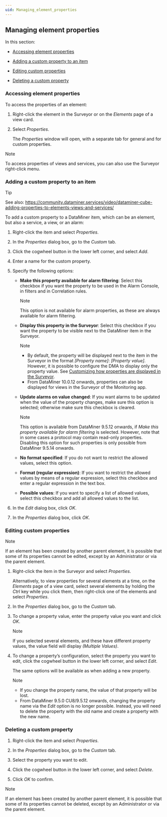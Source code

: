 ```yaml
---
uid: Managing_element_properties
---
```


## Managing element properties

In this section:

- [Accessing element properties](#accessing-element-properties)

- [Adding a custom property to an item](#adding-a-custom-property-to-an-item)

- [Editing custom properties](#editing-custom-properties)

- [Deleting a custom property](#deleting-a-custom-property)

### Accessing element properties

To access the properties of an element:

1. Right-click the element in the Surveyor or on the *Elements* page of a view card.

2. Select *Properties*.

    The *Properties* window will open, with a separate tab for general and for custom properties.

> [!NOTE]
> To access properties of views and services, you can also use the Surveyor right-click menu.

### Adding a custom property to an item

> [!TIP]
> See also:
> <https://community.dataminer.services/video/dataminer-cube-adding-properties-to-elements-views-and-services/>

To add a custom property to a DataMiner item, which can be an element, but also a service, a view, or an alarm:

1. Right-click the item and select *Properties*.

2. In the *Properties* dialog box, go to the *Custom* tab.

3. Click the cogwheel button in the lower left corner, and select *Add*.

4. Enter a name for the custom property.

5. Specify the following options:

    - **Make this property available for alarm filtering**: Select this checkbox if you want the property to be used in the Alarm Console, in filters and in Correlation rules.

        > [!NOTE]
        > This option is not available for alarm properties, as these are always available for alarm filtering.

    - **Display this property in the Surveyor**: Select this checkbox if you want the property to be visible next to the DataMiner item in the Surveyor.

        > [!NOTE]
        > - By default, the property will be displayed next to the item in the Surveyor in the format *\[Property name\]*: *\[Property value\]*. However, it is possible to configure the DMA to display only the property value. See [Customizing how properties are displayed in the Surveyor](xref:PropertyConfiguration_xml#customizing-how-properties-are-displayed-in-the-surveyor).
        > - From DataMiner 10.0.12 onwards, properties can also be displayed for views in the Surveyor of the Monitoring app.

    - **Update alarms on value changed**: If you want alarms to be updated when the value of the property changes, make sure this option is selected; otherwise make sure this checkbox is cleared.

        > [!NOTE]
        > This option is available from DataMiner 9.5.12 onwards, if *Make this property available for alarm filtering* is selected. However, note that in some cases a protocol may contain read-only properties. Disabling this option for such properties is only possible from DataMiner 9.5.14 onwards.

    - **No format specified**: If you do not want to restrict the allowed values, select this option.

    - **Format (regular expression)**: If you want to restrict the allowed values by means of a regular expression, select this checkbox and enter a regular expression in the text box.

    - **Possible values**: If you want to specify a list of allowed values, select this checkbox and add all allowed values to the list.

6. In the *Edit* dialog box, click *OK*.

7. In the *Properties* dialog box, click *OK*.

### Editing custom properties

> [!NOTE]
> If an element has been created by another parent element, it is possible that some of its properties cannot be edited, except by an Administrator or via the parent element.

1. Right-click the item in the Surveyor and select *Properties*.

    Alternatively, to view properties for several elements at a time, on the *Elements* page of a view card, select several elements by holding the *Ctrl* key while you click them, then right-click one of the elements and select *Properties*.

2. In the *Properties* dialog box, go to the *Custom* tab.

3. To change a property value, enter the property value you want and click *OK*.

    > [!NOTE]
    > If you selected several elements, and these have different property values, the value field will display *(Multiple Values)*.

4. To change a property’s configuration, select the property you want to edit, click the cogwheel button in the lower left corner, and select *Edit*.

    The same options will be available as when adding a new property.

    > [!NOTE]
    > - If you change the property name, the value of that property will be lost.
    > - From DataMiner 9.5.0 CU8/9.5.12 onwards, changing the property name via the *Edit* option is no longer possible. Instead, you will need to delete the property with the old name and create a property with the new name.

### Deleting a custom property

1. Right-click the item and select *Properties*.

2. In the *Properties* dialog box, go to the *Custom* tab.

3. Select the property you want to edit.

4. Click the cogwheel button in the lower left corner, and select *Delete*.

5. Click *OK* to confirm.

> [!NOTE]
> If an element has been created by another parent element, it is possible that some of its properties cannot be deleted, except by an Administrator or via the parent element.
>
